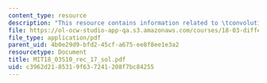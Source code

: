 ```yaml
---
content_type: resource
description: "This resource contains information related to \tconvolution."
file: https://ol-ocw-studio-app-qa.s3.amazonaws.com/courses/18-03-differential-equations-spring-2010/c3962d2185319f637241208f7bc84255_MIT18_03S10_rec_17_sol.pdf
file_type: application/pdf
parent_uid: 4b0e29d9-bfd2-45cf-a675-ee8f8ee1e3a2
resourcetype: Document
title: MIT18_03S10_rec_17_sol.pdf
uid: c3962d21-8531-9f63-7241-208f7bc84255
---
```

